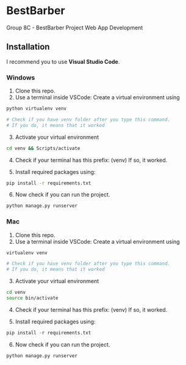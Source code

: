 # BestBarber

Group 8C - BestBarber Project Web App Development

## Installation
I recommend you to use **Visual Studio Code**.


### Windows

1. Clone this repo.
2. Use a terminal inside VSCode: Create a virtual environment using
```bash
python virtualenv venv 

# Check if you have venv folder after you type this command.
# If you do, it means that it worked
```

3. Activate your virtual environment
```bash
cd venv && Scripts/activate
```
4. Check if your terminal has this prefix: (venv) If so, it worked.

5. Install required packages using:
```bash
pip install -r requirements.txt
```

6. Now check if you can run the project.
```bash
python manage.py runserver
```

### Mac

1. Clone this repo.
2. Use a terminal inside VSCode: Create a virtual environment using
```bash
virtualenv venv 

# Check if you have venv folder after you type this command.
# If you do, it means that it worked
```

3. Activate your virtual environment
```bash
cd venv
source bin/activate 
```
4. Check if your terminal has this prefix: (venv) If so, it worked.

5. Install required packages using:
```python
pip install -r requirements.txt
```

6. Now check if you can run the project.
```bash
python manage.py runserver
```
